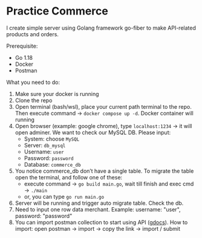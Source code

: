 # Practice Commerce
I create simple server using Golang framework go-fiber to make API-related products and orders.

Prerequisite:
- Go 1.18
- Docker
- Postman

What you need to do:
1. Make sure your docker is running
2. Clone the repo
3. Open terminal (bash/wsl), place your current path terminal to the repo. Then execute command → `docker compose up -d`. Docker container will running
4. Open browser (example: google chrome), type `localhost:1234` → it will open adminer. We want to check our MySQL DB. Please input:
   - System: choose `MySQL`
   - Server: `db_mysql`
   - Username: `user`
   - Password: `password`
   - Database: `commerce_db`
5. You notice commerce_db don’t have a single table. To migrate the table open the terminal, and follow one of these:
   - execute command → `go build main.go`, wait till finish and exec cmd → `./main`
   - or, you can type `go run main.go`
6. Server will be running and trigger auto migrate table. Check the db.
7. Need to input one row data merchant. Example: username: "user", password: "password"
8. You can import postman collection to start using API ([gdocs](https://docs.google.com/document/d/1dS5xtKiAQI0YpsfBFtJbxg2gW3gbirDVuh6k3j0OCrU/edit?usp=sharing)). How to import: open postman → import → copy the link → import / submit
